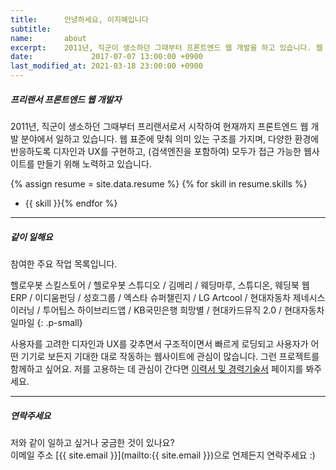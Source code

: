 ```yaml
---
title:      안녕하세요, 이지혜입니다
subtitle:   
name:       about
excerpt:    2011년, 직군이 생소하던 그때부터 프론트엔드 웹 개발을 하고 있습니다. 웹 표준에 맞춰 의미 있는 구조를 가지며, 디자인과 UX를 다양한 환경에 반응하는, (검색엔진을 포함하여) 모두가 접근 가능한 웹사이트를 만들기 위해 노력하고 있습니다.
date:             2017-07-07 13:00:00 +0900
last_modified_at: 2021-03-18 23:00:00 +0900
---
```


##### 프리랜서 프론트엔드 웹 개발자

2011년, 직군이 생소하던 그때부터 프리랜서로서 시작하여 현재까지 프론트엔드 웹 개발 분야에서 일하고 있습니다.
웹 표준에 맞춰 의미 있는 구조를 가지며, 다양한 환경에 반응하도록 디자인과 UX를 구현하고, 
(검색엔진을 포함하여) 모두가 접근 가능한 웹사이트를 만들기 위해 노력하고 있습니다.

{% assign resume = site.data.resume %}
{% for skill in resume.skills %}
- {{ skill }}{% endfor %}

***

##### 같이 일해요

참여한 주요 작업 목록입니다.

헬로우봇 스킬스토어 / 헬로우봇 스튜디오 / 김메리 / 웨딩마루, 스튜디온, 웨딩북 웹 ERP / 이디움펀딩 / 성호그룹 / 엑스타 슈퍼챌린지 / LG Artcool / 현대자동차 제네시스 이러닝 / 투어팁스 하이브리드앱 / KB국민은행 희망별 / 현대카드뮤직 2.0 / 현대자동차 일마일
{: .p-small}

사용자를 고려한 디자인과 UX를 갖추면서 구조적이면서 빠르게 로딩되고 사용자가 어떤 기기로 보든지 기대한 대로 작동하는 웹사이트에 관심이 많습니다. 
그런 프로젝트를 함께하고 싶어요. 저를 고용하는 데 관심이 간다면 [이력서 및 경력기술서](./resume/) 페이지를 봐주세요.

***

##### 연락주세요

저와 같이 일하고 싶거나 궁금한 것이 있나요?  
이메일 주소 [{{ site.email }}](mailto:{{ site.email }})으로 언제든지 연락주세요 :)

